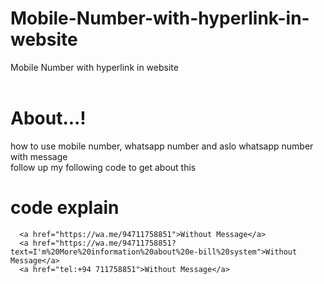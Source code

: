 # Mobile-Number-with-hyperlink-in-website
Mobile Number with hyperlink in website
 <br><br>
 
# About...!

how to use mobile number, whatsapp number and aslo whatsapp number with message<br>
follow up my following code to get about this<br>

# code explain


      <a href="https://wa.me/94711758851">Without Message</a>
      <a href="https://wa.me/94711758851?text=I'm%20More%20information%20about%20e-bill%20system">Without Message</a>
      <a href="tel:+94 711758851">Without Message</a>
